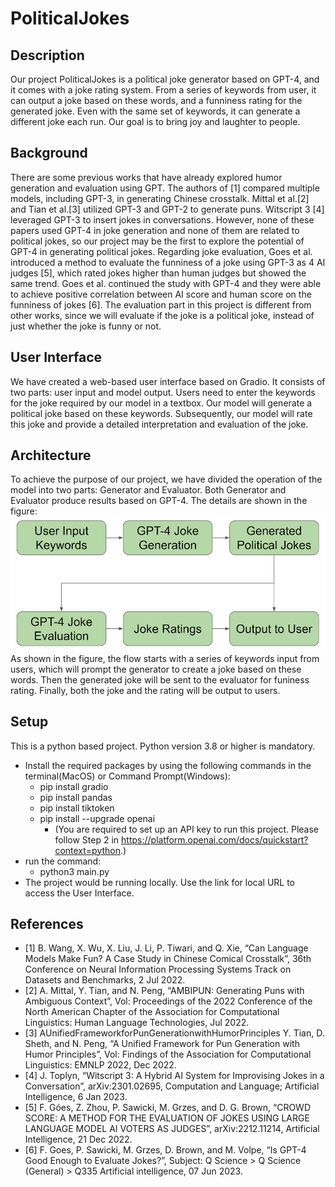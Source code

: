 # PoliticalJokes

## Description

Our project PoliticalJokes is a political joke generator based on GPT-4, and it comes with a joke rating system. From a series of keywords from user, it can output a joke based on these words, and a funniness rating for the generated joke. Even with the same set of keywords, it can generate a different joke each run. Our goal is to bring joy and laughter to people.

## Background

There are some previous works that have already explored humor generation and evaluation using GPT. The authors of [1] compared multiple models, including GPT-3, in generating Chinese crosstalk. Mittal et al.[2] and Tian et al.[3] utilized GPT-3 and GPT-2 to generate puns. Witscript 3 [4] leveraged GPT-3 to insert jokes in conversations. However, none of these papers used GPT-4 in joke generation and none of them are related to political jokes, so our project may be the first to explore the potential of GPT-4 in generating political jokes. Regarding joke evaluation, Goes et al. introduced a method to evaluate the funniness of a joke using GPT-3 as 4 AI judges [5], which rated jokes higher than human judges but showed the same trend. Goes et al. continued the study with GPT-4 and they were able to achieve positive correlation between AI score and human score on the funniness of jokes [6]. The evaluation part in this project is different from other works, since we will evaluate if the joke is a political joke, instead of just whether the joke is funny or not.

## User Interface

We have created a web-based user interface based on Gradio. It consists of two parts: user input and model output. Users need to enter the keywords for the joke required by our model in a textbox. Our model will generate a political joke based on these keywords. Subsequently, our model will rate this joke and provide a detailed interpretation and evaluation of the joke.

## Architecture

To achieve the purpose of our project, we have divided the operation of the model into two parts: Generator and Evaluator. Both Generator and Evaluator produce results based on GPT-4. The details are shown in the figure:
![Alt text](Architecture.png)
As shown in the figure, the flow starts with a series of keywords input from users, which will prompt the generator to create a joke based on these words. Then the generated joke will be sent to the evaluator for funiness rating. Finally, both the joke and the rating will be output to users.

## Setup
This is a python based project. Python version 3.8 or higher is mandatory.
* Install the required packages by using the following commands in the terminal(MacOS) or Command Prompt(Windows):
  * pip install gradio
  * pip install pandas
  * pip install tiktoken
  * pip install --upgrade openai
    * (You are required to set up an API key to run this project. Please follow Step 2 in https://platform.openai.com/docs/quickstart?context=python.)
* run the command:
  * python3 main.py
* The project would be running locally. Use the link for local URL to access the User Interface.

## References

- [1] B. Wang, X. Wu, X. Liu, J. Li, P. Tiwari, and Q. Xie, “Can Language Models Make Fun? A Case Study in Chinese Comical Crosstalk”, 36th Conference on Neural Information Processing Systems Track on Datasets and Benchmarks, 2 Jul 2022.
- [2] A. Mittal, Y. Tian, and N. Peng, “AMBIPUN: Generating Puns with Ambiguous Context”, Vol: Proceedings of the 2022 Conference of the North American Chapter of the Association for Computational Linguistics: Human Language Technologies, Jul 2022.
- [3] AUnifiedFrameworkforPunGenerationwithHumorPrinciples
Y. Tian, D. Sheth, and N. Peng, “A Unified Framework for Pun Generation with Humor Principles”, Vol: Findings of the Association for Computational Linguistics: EMNLP 2022, Dec 2022.
- [4] J. Toplyn, “Witscript 3: A Hybrid AI System for Improvising Jokes in a Conversation”, arXiv:2301.02695, Computation and Language; Artificial Intelligence, 6 Jan 2023. 
- [5] F. Góes, Z. Zhou, P. Sawicki, M. Grzes, and D. G. Brown, “CROWD SCORE: A METHOD FOR THE EVALUATION OF JOKES USING LARGE LANGUAGE MODEL AI VOTERS AS JUDGES”, arXiv:2212.11214, Artificial Intelligence, 21 Dec 2022.
- [6] F. Goes, P. Sawicki, M. Grzes, D. Brown, and M. Volpe, “Is GPT-4 Good Enough to Evaluate Jokes?”, Subject: Q Science > Q Science (General) > Q335 Artificial intelligence, 07 Jun 2023.